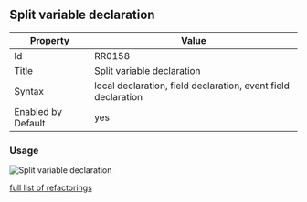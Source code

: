 ## Split variable declaration

Property | Value
--- | ---
Id|RR0158
Title|Split variable declaration
Syntax|local declaration, field declaration, event field declaration
Enabled by Default|yes

### Usage

![Split variable declaration](../../images/refactorings/SplitLocalDeclaration.png)

[full list of refactorings](Refactorings.md)